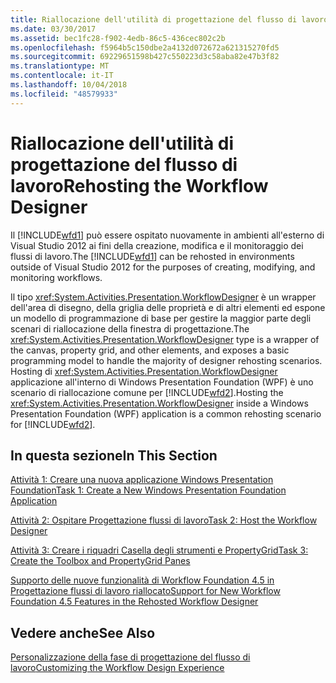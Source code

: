 ```yaml
---
title: Riallocazione dell'utilità di progettazione del flusso di lavoro
ms.date: 03/30/2017
ms.assetid: bec1fc28-f902-4edb-86c5-436cec802c2b
ms.openlocfilehash: f5964b5c150dbe2a4132d072672a621315270fd5
ms.sourcegitcommit: 69229651598b427c550223d3c58aba82e47b3f82
ms.translationtype: MT
ms.contentlocale: it-IT
ms.lasthandoff: 10/04/2018
ms.locfileid: "48579933"
---
```

# <a name="rehosting-the-workflow-designer"></a><span data-ttu-id="5a933-102">Riallocazione dell'utilità di progettazione del flusso di lavoro</span><span class="sxs-lookup"><span data-stu-id="5a933-102">Rehosting the Workflow Designer</span></span>
<span data-ttu-id="5a933-103">Il [!INCLUDE[wfd1](../../../includes/wfd1-md.md)] può essere ospitato nuovamente in ambienti all'esterno di Visual Studio 2012 ai fini della creazione, modifica e il monitoraggio dei flussi di lavoro.</span><span class="sxs-lookup"><span data-stu-id="5a933-103">The [!INCLUDE[wfd1](../../../includes/wfd1-md.md)] can be rehosted in environments outside of Visual Studio 2012 for the purposes of creating, modifying, and monitoring workflows.</span></span>

 <span data-ttu-id="5a933-104">Il tipo <xref:System.Activities.Presentation.WorkflowDesigner> è un wrapper dell'area di disegno, della griglia delle proprietà e di altri elementi ed espone un modello di programmazione di base per gestire la maggior parte degli scenari di riallocazione della finestra di progettazione.</span><span class="sxs-lookup"><span data-stu-id="5a933-104">The <xref:System.Activities.Presentation.WorkflowDesigner> type is a wrapper of the canvas, property grid, and other elements, and exposes a basic programming model to handle the majority of designer rehosting scenarios.</span></span> <span data-ttu-id="5a933-105">Hosting di <xref:System.Activities.Presentation.WorkflowDesigner> applicazione all'interno di Windows Presentation Foundation (WPF) è uno scenario di riallocazione comune per [!INCLUDE[wfd2](../../../includes/wfd2-md.md)].</span><span class="sxs-lookup"><span data-stu-id="5a933-105">Hosting the <xref:System.Activities.Presentation.WorkflowDesigner> inside a Windows Presentation Foundation (WPF) application is a common rehosting scenario for [!INCLUDE[wfd2](../../../includes/wfd2-md.md)].</span></span>

## <a name="in-this-section"></a><span data-ttu-id="5a933-106">In questa sezione</span><span class="sxs-lookup"><span data-stu-id="5a933-106">In This Section</span></span>
 [<span data-ttu-id="5a933-107">Attività 1: Creare una nuova applicazione Windows Presentation Foundation</span><span class="sxs-lookup"><span data-stu-id="5a933-107">Task 1: Create a New Windows Presentation Foundation Application</span></span>](../../../docs/framework/windows-workflow-foundation/task-1-create-a-new-wpf-app.md)

 [<span data-ttu-id="5a933-108">Attività 2: Ospitare Progettazione flussi di lavoro</span><span class="sxs-lookup"><span data-stu-id="5a933-108">Task 2: Host the Workflow Designer</span></span>](../../../docs/framework/windows-workflow-foundation/task-2-host-the-workflow-designer.md)

 [<span data-ttu-id="5a933-109">Attività 3: Creare i riquadri Casella degli strumenti e PropertyGrid</span><span class="sxs-lookup"><span data-stu-id="5a933-109">Task 3: Create the Toolbox and PropertyGrid Panes</span></span>](../../../docs/framework/windows-workflow-foundation/task-3-create-the-toolbox-and-propertygrid-panes.md)

 [<span data-ttu-id="5a933-110">Supporto delle nuove funzionalità di Workflow Foundation 4.5 in Progettazione flussi di lavoro riallocato</span><span class="sxs-lookup"><span data-stu-id="5a933-110">Support for New Workflow Foundation 4.5 Features in the Rehosted Workflow Designer</span></span>](../../../docs/framework/windows-workflow-foundation/wf-features-in-the-rehosted-workflow-designer.md)

## <a name="see-also"></a><span data-ttu-id="5a933-111">Vedere anche</span><span class="sxs-lookup"><span data-stu-id="5a933-111">See Also</span></span>
 [<span data-ttu-id="5a933-112">Personalizzazione della fase di progettazione del flusso di lavoro</span><span class="sxs-lookup"><span data-stu-id="5a933-112">Customizing the Workflow Design Experience</span></span>](../../../docs/framework/windows-workflow-foundation/customizing-the-workflow-design-experience.md)
